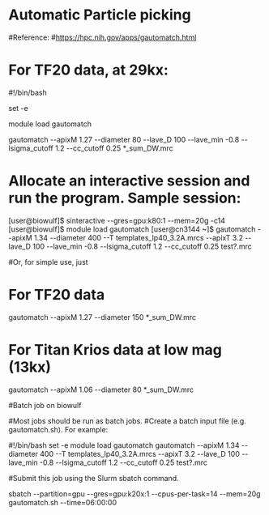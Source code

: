 # Automatic Particle picking
#Reference: 
#https://hpc.nih.gov/apps/gautomatch.html

# For TF20 data, at 29kx:

#!/bin/bash

set -e

module load gautomatch

gautomatch --apixM 1.27 --diameter 80 --lave_D 100 --lave_min -0.8 --lsigma_cutoff 1.2  --cc_cutoff 0.25 *_sum_DW.mrc



# Allocate an interactive session and run the program. Sample session:

[user@biowulf]$ sinteractive --gres=gpu:k80:1 --mem=20g -c14
[user@biowulf]$ module load gautomatch
[user@cn3144 ~]$ gautomatch --apixM 1.34 --diameter 400 --T templates_lp40_3.2A.mrcs --apixT 3.2 --lave_D 100 --lave_min -0.8 --lsigma_cutoff 1.2  --cc_cutoff 0.25 test?.mrc

#Or, for simple use, just

# For TF20 data
gautomatch --apixM 1.27 --diameter 150 *_sum_DW.mrc 

# For Titan Krios data at low mag (13kx)
gautomatch --apixM 1.06 --diameter 80 *_sum_DW.mrc 

#Batch job on biowulf

#Most jobs should be run as batch jobs.
#Create a batch input file (e.g. gautomatch.sh). For example:

#!/bin/bash
set -e
module load gautomatch
gautomatch --apixM 1.34 --diameter 400 --T templates_lp40_3.2A.mrcs --apixT 3.2 --lave_D 100 --lave_min -0.8 --lsigma_cutoff 1.2  --cc_cutoff 0.25 test?.mrc

#Submit this job using the Slurm sbatch command.

sbatch --partition=gpu --gres=gpu:k20x:1 --cpus-per-task=14 --mem=20g gautomatch.sh --time=06:00:00
